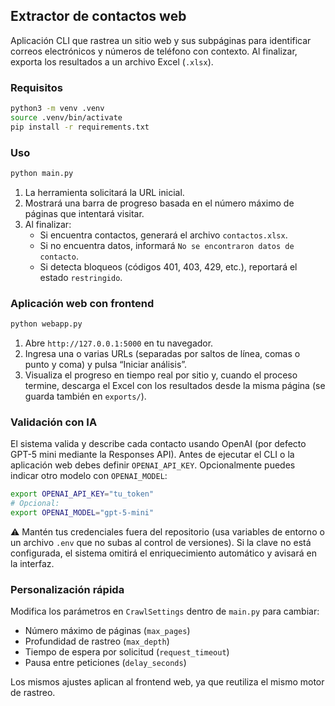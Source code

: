 ## Extractor de contactos web

Aplicación CLI que rastrea un sitio web y sus subpáginas para identificar correos electrónicos y números de teléfono con contexto. Al finalizar, exporta los resultados a un archivo Excel (`.xlsx`).

### Requisitos

```bash
python3 -m venv .venv
source .venv/bin/activate
pip install -r requirements.txt
```

### Uso

```bash
python main.py
```

1. La herramienta solicitará la URL inicial.
2. Mostrará una barra de progreso basada en el número máximo de páginas que intentará visitar.
3. Al finalizar:
   - Si encuentra contactos, generará el archivo `contactos.xlsx`.
   - Si no encuentra datos, informará `No se encontraron datos de contacto`.
   - Si detecta bloqueos (códigos 401, 403, 429, etc.), reportará el estado `restringido`.

### Aplicación web con frontend

```bash
python webapp.py
```

1. Abre `http://127.0.0.1:5000` en tu navegador.
2. Ingresa una o varias URLs (separadas por saltos de línea, comas o punto y coma) y pulsa “Iniciar análisis”.
3. Visualiza el progreso en tiempo real por sitio y, cuando el proceso termine, descarga el Excel con los resultados desde la misma página (se guarda también en `exports/`).

### Validación con IA

El sistema valida y describe cada contacto usando OpenAI (por defecto GPT-5 mini mediante la Responses API). Antes de ejecutar el CLI o la aplicación web debes definir `OPENAI_API_KEY`. Opcionalmente puedes indicar otro modelo con `OPENAI_MODEL`:

```bash
export OPENAI_API_KEY="tu_token"
# Opcional:
export OPENAI_MODEL="gpt-5-mini"
```

⚠️ Mantén tus credenciales fuera del repositorio (usa variables de entorno o un archivo `.env` que no subas al control de versiones). Si la clave no está configurada, el sistema omitirá el enriquecimiento automático y avisará en la interfaz.

### Personalización rápida

Modifica los parámetros en `CrawlSettings` dentro de `main.py` para cambiar:

- Número máximo de páginas (`max_pages`)
- Profundidad de rastreo (`max_depth`)
- Tiempo de espera por solicitud (`request_timeout`)
- Pausa entre peticiones (`delay_seconds`)

Los mismos ajustes aplican al frontend web, ya que reutiliza el mismo motor de rastreo.
